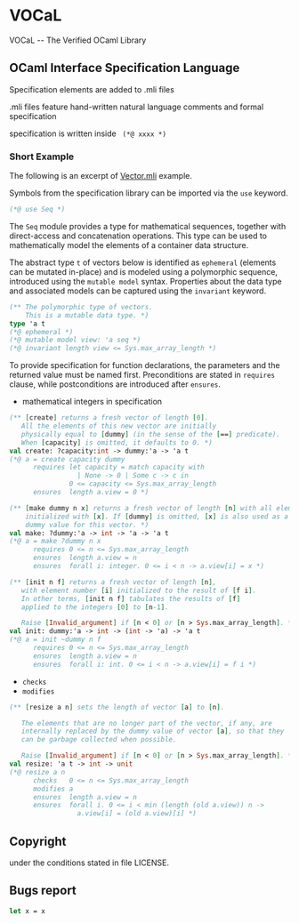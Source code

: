 # VOCaL

VOCaL -- The Verified OCaml Library
## OCaml Interface Specification Language

Specification elements are added to .mli files

.mli files feature hand-written natural language comments and formal specification

specification is written inside `` (*@ xxxx *)``

### Short Example

The following is an excerpt of [Vector.mli](/src/Vector.mli) example.

Symbols from the specification library can be imported via the `use` keyword.
```OCaml
(*@ use Seq *)
```
The `Seq` module provides a type for mathematical sequences, together with
direct-access and concatenation operations. This type can be used
to mathematically model the elements of a container data structure.

The abstract type `t` of vectors below is identified as `ephemeral` (elements
can be mutated in-place) and is modeled using a polymorphic sequence, introduced
using the `mutable model` syntax. Properties about the data type and associated
models can be captured using the `invariant` keyword.

```OCaml
(** The polymorphic type of vectors.
    This is a mutable data type. *)
type 'a t
(*@ ephemeral *)
(*@ mutable model view: 'a seq *)
(*@ invariant length view <= Sys.max_array_length *)
```

To provide specification for function declarations, the parameters and the
returned value must be named first. Preconditions are stated in `requires`
clause, while postconditions are introduced after `ensures`.

* mathematical integers in specification

```OCaml
(** [create] returns a fresh vector of length [0].
   All the elements of this new vector are initially
   physically equal to [dummy] (in the sense of the [==] predicate).
   When [capacity] is omitted, it defaults to 0. *)
val create: ?capacity:int -> dummy:'a -> 'a t
(*@ a = create capacity dummy
      requires let capacity = match capacity with
                 | None -> 0 | Some c -> c in
               0 <= capacity <= Sys.max_array_length
      ensures  length a.view = 0 *)
```

```OCaml
(** [make dummy n x] returns a fresh vector of length [n] with all elements
    initialized with [x]. If [dummy] is omitted, [x] is also used as a
    dummy value for this vector. *)
val make: ?dummy:'a -> int -> 'a -> 'a t
(*@ a = make ?dummy n x
      requires 0 <= n <= Sys.max_array_length
      ensures  length a.view = n
      ensures  forall i: integer. 0 <= i < n -> a.view[i] = x *)

(** [init n f] returns a fresh vector of length [n],
   with element number [i] initialized to the result of [f i].
   In other terms, [init n f] tabulates the results of [f]
   applied to the integers [0] to [n-1].

   Raise [Invalid_argument] if [n < 0] or [n > Sys.max_array_length]. *)
val init: dummy:'a -> int -> (int -> 'a) -> 'a t
(*@ a = init ~dummy n f
      requires 0 <= n <= Sys.max_array_length
      ensures  length a.view = n
      ensures  forall i: int. 0 <= i < n -> a.view[i] = f i *)
```

* `checks`
* `modifies`

```OCaml
(** [resize a n] sets the length of vector [a] to [n].

   The elements that are no longer part of the vector, if any, are
   internally replaced by the dummy value of vector [a], so that they
   can be garbage collected when possible.

   Raise [Invalid_argument] if [n < 0] or [n > Sys.max_array_length]. *)
val resize: 'a t -> int -> unit
(*@ resize a n
      checks   0 <= n <= Sys.max_array_length
      modifies a
      ensures  length a.view = n
      ensures  forall i. 0 <= i < min (length (old a.view)) n ->
                 a.view[i] = (old a.view)[i] *)
```

## Copyright
under the conditions stated in file LICENSE.

## Bugs report

```OCaml
let x = x
```
